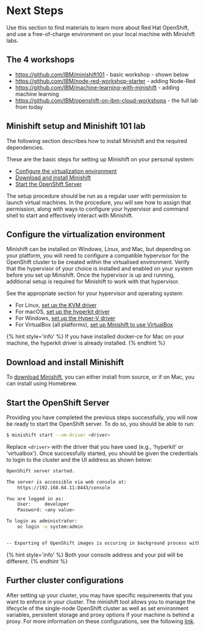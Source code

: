 # Next Steps

Use this section to find materials to learn more about Red Hat OpenShift, and use a free-of-charge environment on your local machine with Minishift labs.

## The 4 workshops

* ​https://github.com/IBM/minishift101 - basic workshop - shown below
* https://github.com/IBM/node-red-workshop-starter - adding Node-Red
* https://github.com/IBM/machine-learning-with-minishift - adding machine learning
* https://github.com/IBM/openshift-on-ibm-cloud-workshops - the full lab from today

## Minishift setup and Minishift 101 lab

The following section describes how to install Minishift and the required dependencies.

These are the basic steps for setting up Minishift on your personal system:

- [Configure the virtualization environment](https://github.com/IBM/minishift101/blob/master/workshop/#configure-the-virtualization-environment)
- [Download and install Minishift](https://github.com/IBM/minishift101/blob/master/workshop/#download-and-install-minishift)
- [Start the OpenShift Server](https://github.com/IBM/minishift101/blob/master/workshop/#start-the-openshift-server)

The setup procedure should be run as a regular user with permission to launch virtual machines. In the procedure, you will see how to assign that permission, along with ways to configure your hypervisor and command shell to start and effectively interact with Minishift.

## Configure the virtualization environment

Minishift can be installed on Windows, Linux, and Mac, but depending on your platform, you will need to configure a compatible hypervisor for the OpenShift cluster to be created within the virtualised environment. Verify that the hypervisor of your choice is installed and enabled on your system before you set up Minishift. Once the hypervisor is up and running, additional setup is required for Minishift to work with that hypervisor.

See the appropriate section for your hypervisor and operating system:
* For Linux, [set up the KVM driver](https://docs.okd.io/latest/minishift/getting-started/setting-up-virtualization-environment.html#setting-up-kvm-driver)
* For macOS, [set up the hyperkit driver](https://docs.okd.io/latest/minishift/getting-started/setting-up-virtualization-environment.html#setting-up-hyperkit-driver)
* For Windows, [set up the Hyper-V driver](https://docs.okd.io/latest/minishift/getting-started/setting-up-virtualization-environment.html#setting-up-hyperkit-driver)
* For VirtualBox (all platforms), [set up Minishift to use VirtualBox](https://docs.okd.io/latest/minishift/getting-started/setting-up-virtualization-environment.html#setting-up-virtualbox-driver)

{% hint style='info' %}
If you have installed docker-ce for Mac on your machine, the hyperkit driver is already installed.
{% endhint %}

## Download and install Minishift

To [download Minishift](https://docs.okd.io/latest/minishift/getting-started/installing.html), you can either install from source, or if on Mac, you can install using Homebrew.

## Start the OpenShift Server

Providing you have completed the previous steps successfully, you will now be ready to start the OpenShift server. To do so, you should be able to run:

```bash
$ minishift start --vm-driver <driver>
```

Replace `<driver>` with the driver that you have used (e.g., 'hyperkit' or 'virtualbox'). Once successfully started, you should be given the credentials to login to the cluster and the UI address as shown below:

```bash
OpenShift server started.

The server is accessible via web console at:
    https://192.168.64.11:8443/console

You are logged in as:
    User:     developer
    Password: <any value>

To login as administrator:
    oc login -u system:admin


-- Exporting of OpenShift images is occuring in background process with pid 5703.
```

{% hint style='info' %}
Both your console address and your pid will be different.
{% endhint %}

## Further cluster configurations

After setting up your cluster, you may have specific requirements that you want to enforce in your cluster. The minishift tool allows you to manage the lifecycle of the single-node OpenShift cluster as well as set environment variables, persistent storage and proxy options if your machine is behind a proxy. For more information on these configurations, see the following [link](https://docs.okd.io/latest/minishift/using/basic-usage.html#runtime-options).
